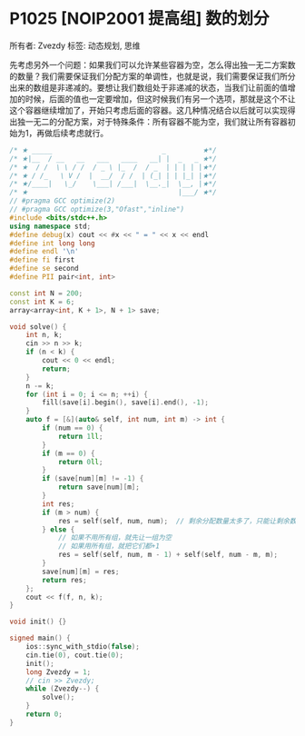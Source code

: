 # P1025 [NOIP2001 提高组] 数的划分

所有者: Zvezdy
标签: 动态规划, 思维

先考虑另外一个问题：如果我们可以允许某些容器为空，怎么得出独一无二方案数的数量？我们需要保证我们分配方案的单调性，也就是说，我们需要保证我们所分出来的数组是非递减的。要想让我们数组处于非递减的状态，当我们让前面的值增加的时候，后面的值也一定要增加，但这时候我们有另一个选项，那就是这个不让这个容器继续增加了，开始只考虑后面的容器。这几种情况结合以后就可以实现得出独一无二的分配方案，对于特殊条件：所有容器不能为空，我们就让所有容器初始为1，再做后续考虑就行。

```cpp
/* ★ _____                           _         ★*/
/* ★|__  / __   __   ___   ____   __| |  _   _ ★*/
/* ★  / /  \ \ / /  / _ \ |_  /  / _  | | | | |★*/
/* ★ / /_   \ V /  |  __/  / /  | (_| | | |_| |★*/
/* ★/____|   \_/    \___| /___|  \__._|  \__, |★*/
/* ★                                     |___/ ★*/
// #pragma GCC optimize(2)
// #pragma GCC optimize(3,"Ofast","inline")
#include <bits/stdc++.h>
using namespace std;
#define debug(x) cout << #x << " = " << x << endl
#define int long long
#define endl '\n'
#define fi first
#define se second
#define PII pair<int, int>

const int N = 200;
const int K = 6;
array<array<int, K + 1>, N + 1> save;

void solve() {
    int n, k;
    cin >> n >> k;
    if (n < k) {
        cout << 0 << endl;
        return;
    }
    n -= k;
    for (int i = 0; i <= n; ++i) {
        fill(save[i].begin(), save[i].end(), -1);
    }
    auto f = [&](auto& self, int num, int m) -> int {
        if (num == 0) {
            return 1ll;
        }
        if (m == 0) {
            return 0ll;
        }
        if (save[num][m] != -1) {
            return save[num][m];
        }
        int res;
        if (m > num) {
            res = self(self, num, num);  // 剩余分配数量太多了，只能让剩余数量跟上
        } else {
            // 如果不用所有组，就先让一组为空
            // 如果用所有组，就把它们都+1
            res = self(self, num, m - 1) + self(self, num - m, m);
        }
        save[num][m] = res;
        return res;
    };
    cout << f(f, n, k);
}

void init() {}

signed main() {
    ios::sync_with_stdio(false);
    cin.tie(0), cout.tie(0);
    init();
    long Zvezdy = 1;
    // cin >> Zvezdy;
    while (Zvezdy--) {
        solve();
    }
    return 0;
}

```
